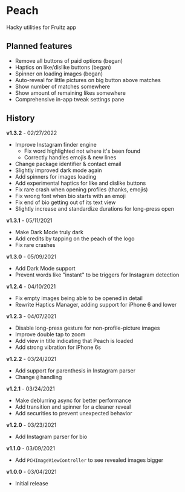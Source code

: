 # Peach

Hacky utilities for Fruitz app

## Planned features

- Remove all buttons of paid options (began)
- Haptics on like/dislike buttons (began)
- Spinner on loading images (began)
- Auto-reveal for little pictures on big button above matches
- Show number of matches somewhere
- Show amount of remaining likes somewhere
- Comprehensive in-app tweak settings pane

## History

<!-- **** - 0//2022

- Handle gif in ImageVC
- Find a way to popen
- Settings
  - Enable
  - Dark mode
  - Enable ImageVC
  - Enable unblur
  - Enable haptics
  - Enable Instagram parser
- Add auto-unblur support for little images on Basket page (?) -->

**v1.3.2** - 02/27/2022

- Improve Instagram finder engine
  - Fix word highlighted not where it's been found
  - Correctly handles emojis & new lines
- Change package identifier & contact email
- Slightly improved dark mode again
- Add spinners for images loading
- Add experimental haptics for like and dislike buttons
- Fix rare crash when opening profiles (thanks, emojis)
- Fix wrong font when bio starts with an emoji
- Fix end of bio getting out of its text view
- Slightly increase and standardize durations for long-press open

**v1.3.1** - 05/11/2021

- Make Dark Mode truly dark
- Add credits by tapping on the peach of the logo
- Fix rare crashes

**v1.3.0** - 05/09/2021

- Add Dark Mode support
- Prevent words like "instant" to be triggers for Instagram detection

**v1.2.4** - 04/10/2021

- Fix empty images being able to be opened in detail
- Rewrite Haptics Manager, adding support for iPhone 6 and lower

**v1.2.3** - 04/07/2021

- Disable long-press gesture for non-profile-picture images
- Improve double tap to zoom
- Add view in title indicating that Peach is loaded
- Add strong vibration for iPhone 6s

**v1.2.2** - 03/24/2021

- Add support for parenthesis in Instagram parser
- Change `@` handling

**v1.2.1** - 03/24/2021

- Make deblurring async for better performance
- Add transition and spinner for a cleaner reveal
- Add securities to prevent unexpected behavior

**v1.2.0** - 03/23/2021

- Add Instagram parser for bio

**v1.1.0** - 03/09/2021

- Add `PCHImageViewController` to see revealed images bigger

**v1.0.0** - 03/04/2021

- Initial release
